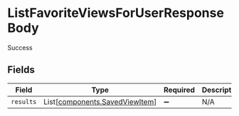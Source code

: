 # ListFavoriteViewsForUserResponseBody

Success


## Fields

| Field                                                                  | Type                                                                   | Required                                                               | Description                                                            |
| ---------------------------------------------------------------------- | ---------------------------------------------------------------------- | ---------------------------------------------------------------------- | ---------------------------------------------------------------------- |
| `results`                                                              | List[[components.SavedViewItem](../../models/shared/savedviewitem.md)] | :heavy_minus_sign:                                                     | N/A                                                                    |